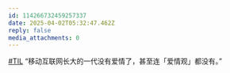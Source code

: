 ```yaml
---
id: 114266732459257337
date: 2025-04-02T05:32:47.462Z
reply: false
media_attachments: 0
---
```


[#TIL](https://e5n.cc/tags/TIL) “移动互联网长大的一代没有爱情了，甚至连「爱情观」都没有。”


